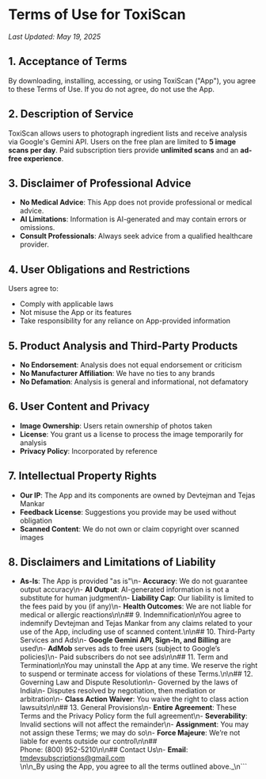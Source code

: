 # Terms of Use for ToxiScan
_Last Updated: May 19, 2025_

## 1. Acceptance of Terms
By downloading, installing, accessing, or using ToxiScan ("App"), you agree to these Terms of Use. If you do not agree, do not use the App.

## 2. Description of Service
ToxiScan allows users to photograph ingredient lists and receive analysis via Google's Gemini API. Users on the free plan are limited to **5 image scans per day**. Paid subscription tiers provide **unlimited scans** and an **ad-free experience**.

## 3. Disclaimer of Professional Advice
- **No Medical Advice**: This App does not provide professional or medical advice.
- **AI Limitations**: Information is AI-generated and may contain errors or omissions.
- **Consult Professionals**: Always seek advice from a qualified healthcare provider.

## 4. User Obligations and Restrictions
Users agree to:
- Comply with applicable laws
- Not misuse the App or its features
- Take responsibility for any reliance on App-provided information

## 5. Product Analysis and Third-Party Products
- **No Endorsement**: Analysis does not equal endorsement or criticism
- **No Manufacturer Affiliation**: We have no ties to any brands
- **No Defamation**: Analysis is general and informational, not defamatory

## 6. User Content and Privacy
- **Image Ownership**: Users retain ownership of photos taken
- **License**: You grant us a license to process the image temporarily for analysis
- **Privacy Policy**: Incorporated by reference

## 7. Intellectual Property Rights
- **Our IP**: The App and its components are owned by Devtejman and Tejas Mankar
- **Feedback License**: Suggestions you provide may be used without obligation
- **Scanned Content**: We do not own or claim copyright over scanned images

## 8. Disclaimers and Limitations of Liability
- **As-Is**: The App is provided \"as is\"\n- **Accuracy**: We do not guarantee output accuracy\n- **AI Output**: AI-generated information is not a substitute for human judgment\n- **Liability Cap**: Our liability is limited to the fees paid by you (if any)\n- **Health Outcomes**: We are not liable for medical or allergic reactions\n\n## 9. Indemnification\nYou agree to indemnify Devtejman and Tejas Mankar from any claims related to your use of the App, including use of scanned content.\n\n## 10. Third-Party Services and Ads\n- **Google Gemini API, Sign-In, and Billing** are used\n- **AdMob** serves ads to free users (subject to Google’s policies)\n- Paid subscribers do not see ads\n\n## 11. Term and Termination\nYou may uninstall the App at any time. We reserve the right to suspend or terminate access for violations of these Terms.\n\n## 12. Governing Law and Dispute Resolution\n- Governed by the laws of India\n- Disputes resolved by negotiation, then mediation or arbitration\n- **Class Action Waiver**: You waive the right to class action lawsuits\n\n## 13. General Provisions\n- **Entire Agreement**: These Terms and the Privacy Policy form the full agreement\n- **Severability**: Invalid sections will not affect the remainder\n- **Assignment**: You may not assign these Terms; we may do so\n- **Force Majeure**: We’re not liable for events outside our control\n\n##  
Phone: (800) 952-5210\n\n## Contact Us\n- **Email**: tmdevsubscriptions@gmail.com  
\n\n_By using the App, you agree to all the terms outlined above._\n```

